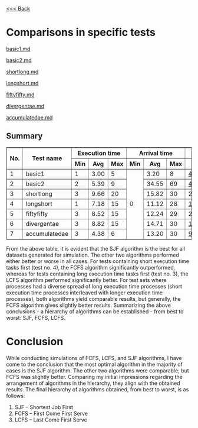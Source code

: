 [<<< Back](../../readme.md)

# Comparisons in specific tests

[basic1.md](./basic1.md)

[basic2.md](./basic2.md)

[shortlong.md](./shortlong.md)

[longshort.md](./longshort.md)

[fiftyfifty.md](./fiftyfifty.md)

[divergentae.md](./divergentae.md)

[accumulatedae.md](./accumulatedae.md)

## Summary

<table border="1">
  <thead>
    <tr>
      <th rowspan="2">No.</th>
      <th rowspan="2">Test name</th>
      <th colspan="3">Execution time</th>
      <th colspan="3">Arrival time</th>
      <th colspan="3">Average waiting time</th>
    </tr>
    <tr>
      <th>Min</th>
      <th>Avg</th>
      <th>Max</th>
      <th>Min</th>
      <th>Avg</th>
      <th>Max</th>
      <th>FCFS</th>
      <th>LCFS</th>
      <th>SJF</th>
    </tr>
  </thead>
  <tbody>
    <tr>
      <td>1</td>
      <td>basic1</td>
      <td>1</td>
      <td>3.00</td>
      <td>5</td>
      <td rowspan="7">0</td>
      <td>3.20</td>
      <td>8</td>
      <td><u>4.40</u></td>
      <td>4.60</td>
      <td><b>3.00</b></td>
    </tr>
    <tr>
      <td>2</td>
      <td>basic2</td>
      <td>2</td>
      <td>5.39</td>
      <td>9</td>
      <td>34.55</td>
      <td>69</td>
      <td><u>45.19</u></td>
      <td>47.35</td>
      <td><b>31.03</b></td>
    </tr>
    <tr>
      <td>3</td>
      <td>shortlong</td>
      <td>3</td>
      <td>9.66</td>
      <td>20</td>
      <td>15.82</td>
      <td>30</td>
      <td>288.98</td>
      <td><u>161.94</u></td>
      <td><b>150.52</b></td>
    </tr>
    <tr>
      <td>4</td>
      <td>longshort</td>
      <td>1</td>
      <td>7.18</td>
      <td>15</td>
      <td>11.12</td>
      <td>28</td>
      <td><u>101.76</u></td>
      <td>203.58</td>
      <td><b>95.08</b></td>
    </tr>
    <tr>
      <td>5</td>
      <td>fiftyfifty</td>
      <td>3</td>
      <td>8.52</td>
      <td>15</td>
      <td>12.24</td>
      <td>29</td>
      <td>206.96</td>
      <td><u>190.42</u></td>
      <td><b>136.14</b></td>
    </tr>
    <tr>
      <td>6</td>
      <td>divergentae</td>
      <td>3</td>
      <td>8.82</td>
      <td>15</td>
      <td>14.71</td>
      <td>30</td>
      <td><u>175.33</u></td>
      <td>191.53</td>
      <td><b>124.33</b></td>
    </tr>
    <tr>
      <td>7</td>
      <td>accumulatedae</td>
      <td>3</td>
      <td>4.38</td>
      <td>6</td>
      <td>13.20</td>
      <td>30</td>
      <td><u>93.68</u></td>
      <td>94.90</td>
      <td><b>84.20</b></td>
    </tr>
  </tbody>
</table>

From the above table, it is evident that the SJF algorithm is the best for all datasets generated for simulation. The other two algorithms performed either better or worse in all cases. For tests containing short execution time tasks first (test no. 4), the FCFS algorithm significantly outperformed, whereas for tests containing long execution time tasks first (test no. 3), the LCFS algorithm performed significantly better. For test sets where processes had a diverse spread of long execution time processes (short execution time processes interleaved with longer execution time processes), both algorithms yield comparable results, but generally, the FCFS algorithm gives slightly better results. Summarizing the above conclusions - a hierarchy of algorithms can be established - from best to worst: SJF, FCFS, LCFS.

# Conclusion

While conducting simulations of FCFS, LCFS, and SJF algorithms, I have come to the conclusion that the most optimal algorithm in the majority of cases is the SJF algorithm. The other two algorithms were comparable, but FCFS was slightly better. Comparing my initial impressions regarding the arrangement of algorithms in the hierarchy, they align with the obtained results. The final hierarchy of algorithms obtained, from best to worst, is as follows:

1. SJF – Shortest Job First
2. FCFS – First Come First Serve
3. LCFS – Last Come First Serve
